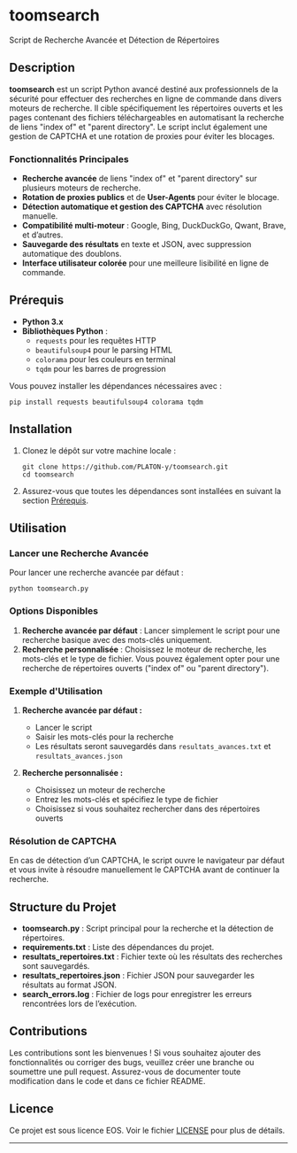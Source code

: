
# toomsearch

Script de Recherche Avancée et Détection de Répertoires

## Description
**toomsearch** est un script Python avancé destiné aux professionnels de la sécurité pour effectuer des recherches en ligne de commande dans divers moteurs de recherche. Il cible spécifiquement les répertoires ouverts et les pages contenant des fichiers téléchargeables en automatisant la recherche de liens "index of" et "parent directory". Le script inclut également une gestion de CAPTCHA et une rotation de proxies pour éviter les blocages.

### Fonctionnalités Principales
- **Recherche avancée** de liens "index of" et "parent directory" sur plusieurs moteurs de recherche.
- **Rotation de proxies publics** et de **User-Agents** pour éviter le blocage.
- **Détection automatique et gestion des CAPTCHA** avec résolution manuelle.
- **Compatibilité multi-moteur** : Google, Bing, DuckDuckGo, Qwant, Brave, et d’autres.
- **Sauvegarde des résultats** en texte et JSON, avec suppression automatique des doublons.
- **Interface utilisateur colorée** pour une meilleure lisibilité en ligne de commande.

## Prérequis

- **Python 3.x**
- **Bibliothèques Python** :
  - `requests` pour les requêtes HTTP
  - `beautifulsoup4` pour le parsing HTML
  - `colorama` pour les couleurs en terminal
  - `tqdm` pour les barres de progression
  
Vous pouvez installer les dépendances nécessaires avec :

```
pip install requests beautifulsoup4 colorama tqdm
```

## Installation

1. Clonez le dépôt sur votre machine locale :
    ```
    git clone https://github.com/PLATON-y/toomsearch.git
    cd toomsearch
    ```

2. Assurez-vous que toutes les dépendances sont installées en suivant la section [Prérequis](#prérequis).

## Utilisation

### Lancer une Recherche Avancée
Pour lancer une recherche avancée par défaut :
```
python toomsearch.py
```

### Options Disponibles

1. **Recherche avancée par défaut** : Lancer simplement le script pour une recherche basique avec des mots-clés uniquement.
2. **Recherche personnalisée** : Choisissez le moteur de recherche, les mots-clés et le type de fichier. Vous pouvez également opter pour une recherche de répertoires ouverts ("index of" ou "parent directory").

### Exemple d'Utilisation
1. **Recherche avancée par défaut :**
    - Lancer le script
    - Saisir les mots-clés pour la recherche
    - Les résultats seront sauvegardés dans `resultats_avances.txt` et `resultats_avances.json`

2. **Recherche personnalisée :**
    - Choisissez un moteur de recherche
    - Entrez les mots-clés et spécifiez le type de fichier
    - Choisissez si vous souhaitez rechercher dans des répertoires ouverts

### Résolution de CAPTCHA
En cas de détection d’un CAPTCHA, le script ouvre le navigateur par défaut et vous invite à résoudre manuellement le CAPTCHA avant de continuer la recherche.

## Structure du Projet

- **toomsearch.py** : Script principal pour la recherche et la détection de répertoires.
- **requirements.txt** : Liste des dépendances du projet.
- **resultats_repertoires.txt** : Fichier texte où les résultats des recherches sont sauvegardés.
- **resultats_repertoires.json** : Fichier JSON pour sauvegarder les résultats au format JSON.
- **search_errors.log** : Fichier de logs pour enregistrer les erreurs rencontrées lors de l’exécution.


## Contributions

Les contributions sont les bienvenues ! Si vous souhaitez ajouter des fonctionnalités ou corriger des bugs, veuillez créer une branche ou soumettre une pull request. Assurez-vous de documenter toute modification dans le code et dans ce fichier README.

## Licence

Ce projet est sous licence EOS. Voir le fichier [LICENSE](LICENSE.md) pour plus de détails.

---

